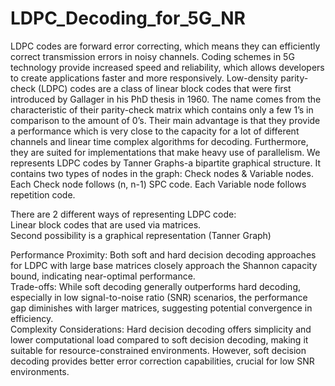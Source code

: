 # LDPC_Decoding_for_5G_NR
LDPC codes are forward error correcting, which means they can efficiently correct transmission errors in noisy channels. Coding schemes in 5G technology provide increased speed and reliability, which allows developers to create applications faster and more responsively.
Low-density parity-check (LDPC) codes are a class of linear block codes that were first introduced by Gallager in his PhD thesis in 1960. The name comes from the characteristic of their parity-check matrix which contains only a few 1’s in comparison to the amount of 0’s. 
Their main advantage is that they provide a performance which is very close to the capacity for a lot of different channels and linear time complex algorithms for decoding. Furthermore, they are suited for implementations that make heavy use of parallelism.
We represents LDPC codes by Tanner Graphs-a bipartite graphical structure. It contains two types of nodes in the graph: Check nodes & Variable nodes. Each Check node follows (n, n-1) SPC code. Each Variable node follows repetition code.
<p>
There are 2 different ways of representing LDPC code: 
  <br>
Linear block codes that are used via matrices. 
  <br>
Second possibility is a graphical representation (Tanner Graph)
</p>
<p>
Performance Proximity: Both soft and hard decision decoding approaches for LDPC with large base matrices closely approach the Shannon capacity bound, indicating near-optimal performance.
  <br>
Trade-offs: While soft decoding generally outperforms hard decoding, especially in low signal-to-noise ratio (SNR) scenarios, the performance gap diminishes with larger matrices, suggesting potential convergence in efficiency.
  <br>
Complexity Considerations: Hard decision decoding offers simplicity and lower computational load compared to soft decision decoding, making it suitable for resource-constrained environments. However, soft decision decoding provides better error correction capabilities, crucial for low SNR environments.
</p>
